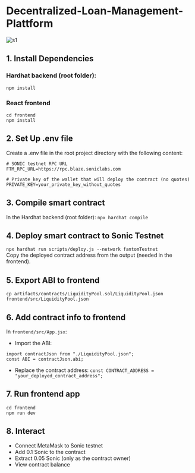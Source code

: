 # Decentralized-Loan-Management-Plattform
![s1](https://github.com/user-attachments/assets/e8faaaed-bca7-4d50-9ac9-67c70db765cc)
## 1. Install Dependencies
### Hardhat backend (root folder):
`npm install`
### React frontend
```
cd frontend
npm install
```
## 2. Set Up .env file
Create a .env file in the root project directory with the following content:
```
# SONIC testnet RPC URL
FTM_RPC_URL=https://rpc.blaze.soniclabs.com

# Private key of the wallet that will deploy the contract (no quotes)
PRIVATE_KEY=your_private_key_without_quotes
```
## 3. Compile smart contract
In the Hardhat backend (root folder):
`npx hardhat compile`
## 4. Deploy smart contract to Sonic Testnet
`npx hardhat run scripts/deploy.js --network fantomTestnet` <br/>
Copy the deployed contract address from the output (needed in the frontend).
## 5. Export ABI to frontend
`cp artifacts/contracts/LiquidityPool.sol/LiquidityPool.json frontend/src/LiquidityPool.json`
## 6. Add contract info to frontend
In `frontend/src/App.jsx`:
- Import the ABI:
```
import contractJson from "./LiquidityPool.json";
const ABI = contractJson.abi;
```
- Replace the contract address:
`const CONTRACT_ADDRESS = "your_deployed_contract_address";`
## 7. Run frontend app
```
cd frontend
npm run dev
```
## 8. Interact
- Connect MetaMask to Sonic testnet
- Add 0.1 Sonic to the contract
- Extract 0.05 Sonic (only as the contract owner)
- View contract balance

